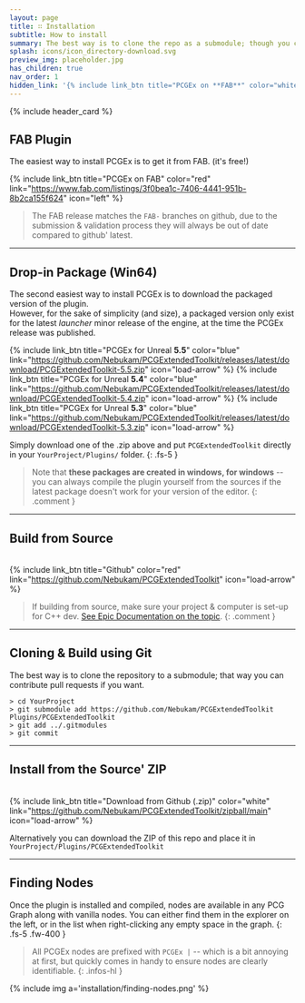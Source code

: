 ```yaml
---
layout: page
title: ∷ Installation
subtitle: How to install
summary: The best way is to clone the repo as a submodule; though you can also download pre-packaged versions.
splash: icons/icon_directory-download.svg
preview_img: placeholder.jpg
has_children: true
nav_order: 1
hidden_link: '{% include link_btn title="PCGEx on **FAB**" color="white" link="https://www.fab.com/listings/a5061972-6875-4052-a7fd-7c33f6531ec3" icon="load-arrow" %}'
---
```


{% include header_card %}

## FAB Plugin

The easiest way to install PCGEx is to get it from FAB. (it's free!)   

{% include link_btn title="PCGEx on FAB" color="red" link="https://www.fab.com/listings/3f0bea1c-7406-4441-951b-8b2ca155f624" icon="left" %}

> The FAB release matches the `FAB-` branches on github, due to the submission & validation process they will always be out of date compared to github' latest.

---
## Drop-in Package (Win64)

The second easiest way to install PCGEx is to download the packaged version of the plugin.  
However, for the sake of simplicity (and size), a packaged version only exist for the latest *launcher* minor release of the engine, at the time the PCGEx release was published.  

{% include link_btn title="PCGEx for Unreal **5.5**" color="blue" link="https://github.com/Nebukam/PCGExtendedToolkit/releases/latest/download/PCGExtendedToolkit-5.5.zip" icon="load-arrow" %}
{% include link_btn title="PCGEx for Unreal **5.4**" color="blue" link="https://github.com/Nebukam/PCGExtendedToolkit/releases/latest/download/PCGExtendedToolkit-5.4.zip" icon="load-arrow" %}
{% include link_btn title="PCGEx for Unreal **5.3**" color="blue" link="https://github.com/Nebukam/PCGExtendedToolkit/releases/latest/download/PCGExtendedToolkit-5.3.zip" icon="load-arrow" %}

Simply download one of the .zip above and put `PCGExtendedToolkit` directly in your `YourProject/Plugins/` folder.
{: .fs-5 }

> Note that **these packages are created in windows, for windows** -- you can always compile the plugin yourself from the sources if the latest package doesn't work for your version of the editor.
{: .comment }

---

## Build from Source
   
{% include link_btn title="Github" color="red" link="https://github.com/Nebukam/PCGExtendedToolkit" icon="load-arrow" %}

> If building from source, make sure your project & computer is set-up for C++ dev. [See Epic Documentation on the topic](https://docs.unrealengine.com/4.26/en-US/ProductionPipelines/DevelopmentSetup/VisualStudioSetup/).
{: .comment }

---

## Cloning & Build using Git
   
The best way is to clone the repository to a submodule; that way you can contribute pull requests if you want.

```console
> cd YourProject
> git submodule add https://github.com/Nebukam/PCGExtendedToolkit Plugins/PCGExtendedToolkit
> git add ../.gitmodules
> git commit
```

---

## Install from the Source' ZIP 
   
{% include link_btn title="Download from Github (.zip)" color="white" link="https://github.com/Nebukam/PCGExtendedToolkit/zipball/main" icon="load-arrow" %}

Alternatively you can download the ZIP of this repo and place it in `YourProject/Plugins/PCGExtendedToolkit`

---

## Finding Nodes

Once the plugin is installed and compiled, nodes are available in any PCG Graph along with vanilla nodes. You can either find them in the explorer on the left, or in the list when right-clicking any empty space in the graph.
{: .fs-5 .fw-400 }

> All PCGEx nodes are prefixed with `PCGEx |` -- which is a bit annoying at first, but quickly comes in handy to ensure nodes are clearly identifiable.
{: .infos-hl }

{% include img a='installation/finding-nodes.png' %}